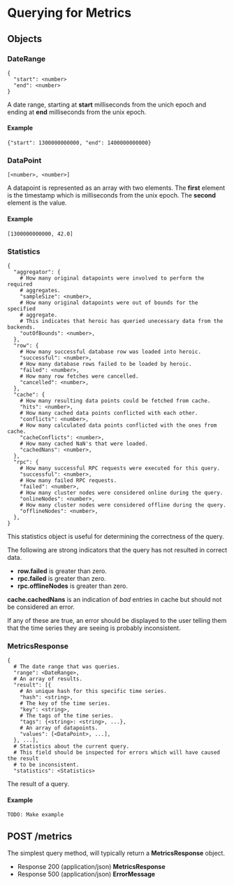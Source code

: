 # Querying for Metrics

## Objects

### DateRange
```
{
  "start": <number>
  "end": <number>
}
```

A date range, starting at __start__ milliseconds from the unich epoch and ending at __end__ milliseconds from the unix epoch.

#### Example

```
{"start": 1300000000000, "end": 1400000000000}
```

### DataPoint
```
[<number>, <number>]
```

A datapoint is represented as an array with two elements.
The __first__ element is the timestamp which is milliseconds from the unix epoch.
The __second__ element is the value.

#### Example

```
[1300000000000, 42.0]
```

### Statistics
```
{
  "aggregator": {
    # How many original datapoints were involved to perform the required
    # aggregates.
    "sampleSize": <number>,
    # How many original datapoints were out of bounds for the specified
    # aggregate.
    # This indicates that heroic has queried unecessary data from the backends.
    "outOfBounds": <number>,
  },
  "row": {
    # How many successful database row was loaded into heroic.
    "successful": <number>,
    # How many database rows failed to be loaded by heroic.
    "failed": <number>,
    # How many row fetches were cancelled.
    "cancelled": <number>,
  },
  "cache": {
    # How many resulting data points could be fetched from cache.
    "hits": <number>,
    # How many cached data points conflicted with each other.
    "conflicts": <number>,
    # How many calculated data points conflicted with the ones from cache.
    "cacheConflicts": <number>,
    # How many cached NaN's that were loaded.
    "cachedNans": <number>,
  },
  "rpc": {
    # How many successful RPC requests were executed for this query.
    "successful": <number>,
    # How many failed RPC requests.
    "failed": <number>,
    # How many cluster nodes were considered online during the query.
    "onlineNodes": <number>,
    # How many cluster nodes were considered offline during the query.
    "offlineNodes": <number>,
  },
}
```

This statistics object is useful for determining the correctness of the query.

The following are strong indicators that the query has not resulted in correct
data.

+ __row.failed__ is greater than zero.
+ __rpc.failed__ is greater than zero.
+ __rpc.offlineNodes__ is greater than zero.

__cache.cachedNans__ is an indication of _bad_ entries in cache but should not
be considered an error.

If any of these are true, an error should be displayed to the user telling them
that the time series they are seeing is probably inconsistent.

### MetricsResponse
```
{
  # The date range that was queries.
  "range": <DateRange>,
  # An array of results.
  "result": [{
    # An unique hash for this specific time series.
    "hash": <string>,
    # The key of the time series.
    "key": <string>,
    # The tags of the time series.
    "tags": {<string>: <string>, ...},
    # An array of datapoints.
    "values": [<DataPoint>, ...],
  }, ...],
  # Statistics about the current query.
  # This field should be inspected for errors which will have caused the result
  # to be inconsistent.
  "statistics": <Statistics>
```

The result of a query.

#### Example
```
TODO: Make example
```

## POST /metrics

The simplest query method, will typically return a __MetricsResponse__ object.

+ Response 200 (application/json) __MetricsResponse__
+ Response 500 (application/json) __ErrorMessage__
